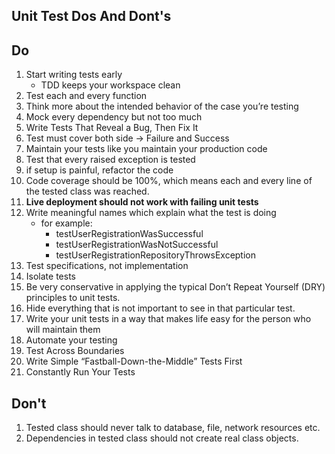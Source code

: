 ## Unit Test Dos And Dont's

## Do
1. Start writing tests early
   - TDD keeps your workspace clean
2. Test each and every function
3. Think more about the intended behavior of the case you’re testing
4. Mock every dependency but not too much 
5. Write Tests That Reveal a Bug, Then Fix It
6. Test must cover both side → Failure and Success
7. Maintain your tests like you maintain your production code
8. Test that every raised exception is tested
9. if setup is painful, refactor the code
10. Code coverage should be 100%, which means each and every line of the tested class was reached.
11. **Live deployment should not work with failing unit tests**
12. Write meaningful names which explain what the test is doing
     - for example: 
       - testUserRegistrationWasSuccessful
       - testUserRegistrationWasNotSuccessful
       - testUserRegistrationRepositoryThrowsException
13. Test specifications, not implementation
14. Isolate tests
15. Be very conservative in applying the typical Don’t Repeat Yourself (DRY) principles to unit tests.
16. Hide everything that is not important to see in that particular test.
17. Write your unit tests in a way that makes life easy for the person who will maintain them
18. Automate your testing
19. Test Across Boundaries
20. Write Simple “Fastball-Down-the-Middle” Tests First
21. Constantly Run Your Tests

## Don't
1. Tested class should never talk to database, file, network resources etc.
2. Dependencies in tested class should not create real class objects.